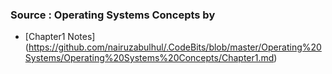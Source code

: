 

### Source : Operating Systems Concepts by 


- [Chapter1 Notes] (https://github.com/nairuzabulhul/.CodeBits/blob/master/Operating%20Systems/Operating%20Systems%20Concepts/Chapter1.md) 
